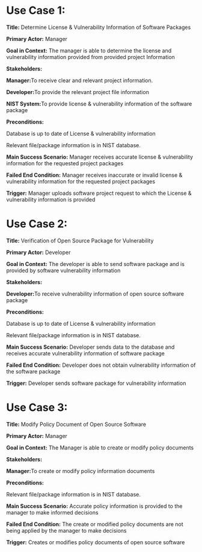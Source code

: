 <div>
<h1>
Use Case 1: 
</h1>
<p><b>Title:</b> Determine License & Vulnerability Information of Software Packages </p>
<p><b>Primary Actor:</b> Manager</p>
<p><b>Goal in Context:</b> The manager is able to determine the license and vulnerability information provided from provided project Information 
<p><b>Stakeholders:</b>
<p><b>Manager:</b>To receive clear and relevant project information.</p> 
<p><b>Developer:</b>To provide the relevant project file information</p>
<p><b>NIST System:</b>To provide license & vulnerability information of the software package</p>

<p><b>Preconditions:</b></p>

  <p>Database is up to date of License & vulnerability information</p> 
  <p>Relevant file/package information is in NIST database.</p> 
<p><b>Main Success Scenario:</b> Manager receives accurate license & vulnerability information for the requested project packages</p>

<p><b>Failed End Condition:</b> Manager receives inaccurate or invalid license & vulnerability information for the requested project packages</p> 

<p><b>Trigger:</b> Manager uploads software project request to which the License & vulnerability information is provided</p>

</div>

<div>
<h1>
Use Case 2: 
</h1>
<p><b>Title:</b> Verification of Open Source Package for Vulnerability </p>
<p><b>Primary Actor:</b> Developer</p>
<p><b>Goal in Context:</b> The developer is able to send software package and is provided by software vulnerability information</p> 

<p><b>Stakeholders:</b>
<p><b>Developer:</b>To receive vulnerability information of open source software package</p>

<p><b>Preconditions:</b></p>

  <p>Database is up to date of License & vulnerability information</p> 
  <p>Relevant file/package information is in NIST database.</p> 
<p><b>Main Success Scenario:</b> Developer sends data to the database and receives accurate vulnerability information of software package</p>

<p><b>Failed End Condition:</b> Developer does not obtain vulnerability information of the software package</p> 

<p><b>Trigger:</b> Developer sends software package for vulnerability information </p>

</div>

<div>
<h1>
Use Case 3: 
</h1>
<p><b>Title:</b> Modify Policy Document of Open Source Software </p>
<p><b>Primary Actor:</b> Manager</p>
<p><b>Goal in Context:</b> The Manager is able to create or modify policy documents</p> 

<p><b>Stakeholders:</b>
<p><b>Manager:</b>To create or modify policy information documents</p>

<p><b>Preconditions:</b></p>

  <p>Relevant file/package information is in NIST database.</p> 

<p><b>Main Success Scenario:</b> Accurate policy information is provided to the manager to make informed decisions </p>

<p><b>Failed End Condition:</b> The create or modified policy documents are not being applied by the manager to make decisions </p> 

<p><b>Trigger:</b> Creates or modifies policy documents of open source software </p>

</div>



